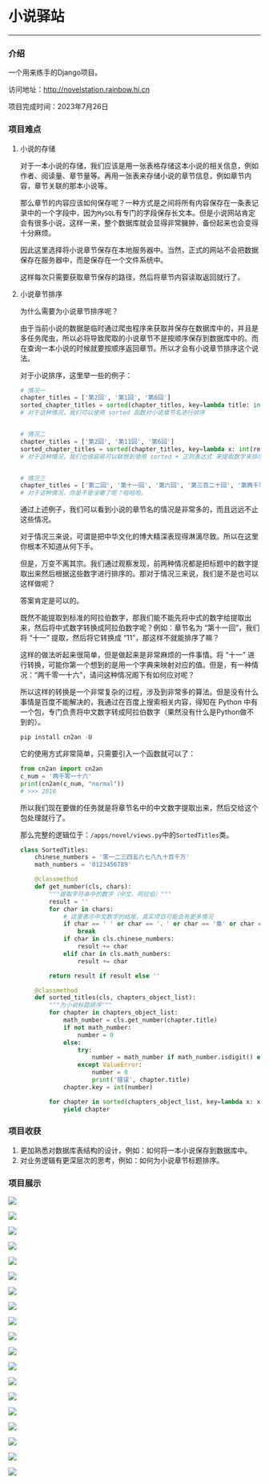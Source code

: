 # 小说驿站

---

### 介绍

一个用来练手的Django项目。

访问地址：<a href="http://novelstation.rainbow.hi.cn">http://novelstation.rainbow.hi.cn</a>

项目完成时间：2023年7月26日

### 项目难点

1. 小说的存储

   对于一本小说的存储，我们应该是用一张表格存储这本小说的相关信息，例如作者、阅读量、章节量等。再用一张表来存储小说的章节信息，例如章节内容，章节关联的那本小说等。

   那么章节的内容应该如何保存呢？一种方式是之间将所有内容保存在一条表记录中的一个字段中，因为`MySQL`有专门的字段保存长文本。但是小说网站肯定会有很多小说，这样一来，整个数据库就会显得非常臃肿，备份起来也会变得十分麻烦。

   因此这里选择将小说章节保存在本地服务器中。当然，正式的网站不会把数据保存在服务器中，而是保存在一个文件系统中。

   这样每次只需要获取章节保存的路径，然后将章节内容读取返回就行了。

2. 小说章节排序

   为什么需要为小说章节排序呢？

   由于当前小说的数据是临时通过爬虫程序来获取并保存在数据库中的，并且是多任务爬虫，所以必将导致爬取的小说章节不是按顺序保存到数据库中的。而在查询一本小说的时候就要按顺序返回章节。所以才会有小说章节排序这个说法。

   对于小说排序，这里举一些的例子：

   ```python
   # 情况一
   chapter_titles = ['第2回', '第1回', '第6回']
   sorted_chapter_titles = sorted(chapter_titles, key=lambda title: int(title[1]))
   # 对于这种情况，我们可以使用 sorted 函数对小说章节名进行排序
   
   
   # 情况二
   chapter_titles = ['第2回', '第11回', '第6回']
   sorted_chapter_titles = sorted(chapter_titles, key=lambda x: int(re.findall(r'\d+', x)[0]))
   # 对于这种情况，我们也很容易可以联想到使用 sorted + 正则表达式 来提取数字来排序
   
   
   # 情况三
   chapter_titles = ['第二回', '第十一回', '第六回', '第三百二十回', '第两千零一回']
   # 对于这种情况，你是不是没辙了呢？哈哈哈。
   ```

   通过上述例子，我们可以看到小说的章节名的情况是非常多的，而且远远不止这些情况。

   对于情况三来说，可谓是把中华文化的博大精深表现得淋漓尽致。所以在这里你根本不知道从何下手。

   但是，万变不离其宗。我们通过观察发现，前两种情况都是把标题中的数字提取出来然后根据这些数字进行排序的。那对于情况三来说，我们是不是也可以这样做呢？

   答案肯定是可以的。

   既然不能提取到标准的阿拉伯数字，那我们能不能先将中式的数字给提取出来，然后将中式数字转换成阿拉伯数字呢？例如：章节名为 “第十一回”，我们将 “十一” 提取，然后将它转换成 “11”，那这样不就能排序了嘛？

   这样的做法听起来很简单，但是做起来是非常麻烦的一件事情。将 “十一” 进行转换，可能你第一个想到的是用一个字典来映射对应的值。但是，有一种情况：“两千零一十六”，请问这种情况阁下有如何应对呢？

   所以这样的转换是一个非常复杂的过程，涉及到非常多的算法。但是没有什么事情是百度不能解决的，我通过在百度上搜索相关内容，得知在 Python 中有一个包，专门负责将中文数字转成阿拉伯数字（果然没有什么是Python做不到的）。

   ```powershell
   pip install cn2an -U
   ```

   它的使用方式非常简单，只需要引入一个函数就可以了：

   ```python
   from cn2an import cn2an
   c_num = '两千零一十六'
   print(cn2an(c_num, "normal"))
   # >>> 2016
   ```

   所以我们现在要做的任务就是将章节名中的中文数字提取出来，然后交给这个包处理就行了。

   那么完整的逻辑位于：`/apps/novel/views.py`中的`SortedTitles`类。

   ```python
   class SortedTitles:
       chinese_numbers = '零一二三四五六七八九十百千万'
       math_numbers = '0123456789'
   
       @classmethod
       def get_number(cls, chars):
           """提取字符串中的数字（中文、阿拉伯）"""
           result = ''
           for char in chars:
               # 这里表示中文数字的结尾，真实项目可能会有更多情况
               if char == ' ' or char == '，' or char == '章' or char == '回' or char == '.':
                   break
               if char in cls.chinese_numbers:
                   result += char
               elif char in cls.math_numbers:
                   result += char
   
           return result if result else ''
   
       @classmethod
       def sorted_titles(cls, chapters_object_list):
           """为小说标题排序"""
           for chapter in chapters_object_list:
               math_number = cls.get_number(chapter.title)
               if not math_number:
                   number = 0
               else:
                   try:
                       number = math_number if math_number.isdigit() else cn2an(math_number, "normal")
                   except ValueError:
                       number = 0
                       print('错误', chapter.title)
               chapter.key = int(number)
   
           for chapter in sorted(chapters_object_list, key=lambda x: x.key):
               yield chapter
   ```

### 项目收获

1. 更加熟悉对数据库表结构的设计，例如：如何将一本小说保存到数据库中。
2. 对业务逻辑有更深层次的思考，例如：如何为小说章节标题排序。

### 项目展示

![](md-image/%E9%A6%96%E9%A1%B51.png)

![](md-image/%E9%A6%96%E9%A1%B52.png)

![](md-image/%E9%A6%96%E9%A1%B53.png)

![](md-image/%E9%A6%96%E9%A1%B54.png)

![](md-image/%E7%99%BB%E5%BD%95%E9%A1%B5.png)

![](md-image/%E6%B3%A8%E5%86%8C%E9%A1%B5.png)

![](md-image/%E6%89%BE%E5%9B%9E%E5%AF%86%E7%A0%81%E9%A1%B5.png)

![](md-image/%E4%B8%AA%E4%BA%BA%E8%B5%84%E6%96%99%E9%A1%B5.png)

![](md-image/%E4%BF%AE%E6%94%B9%E5%A4%B4%E5%83%8F%E9%A1%B5.png)

![](md-image/%E4%BF%AE%E6%94%B9%E9%82%AE%E7%AE%B1%E9%A1%B5.png)

![](md-image/%E4%BF%AE%E6%94%B9%E5%AF%86%E7%A0%81%E9%A1%B5.png)

![](md-image/%E6%88%91%E7%9A%84%E6%B6%88%E6%81%AF%E9%A1%B5.png)

![](md-image/%E6%88%91%E7%9A%84%E6%94%B6%E8%97%8F%E9%A1%B5.png)

![](md-image/%E5%B0%8F%E8%AF%B4%E5%88%86%E7%B1%BB%E9%A1%B5.png)

![](md-image/%E5%B0%8F%E8%AF%B4%E8%AF%A6%E6%83%85%E9%A1%B5.png)

![](md-image/%E5%B0%8F%E8%AF%B4%E7%AB%A0%E8%8A%82.png)

![](md-image/%E5%B0%8F%E8%AF%B4%E8%AF%84%E8%AE%BA.png)

![](md-image/%E7%AB%A0%E8%8A%82%E9%98%85%E8%AF%BB%E9%A1%B51.png)

![](md-image/%E7%AB%A0%E8%8A%82%E9%98%85%E8%AF%BB%E9%A1%B52.png)